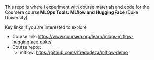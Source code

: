 This repo is where I experiment with course materials and code for the Coursera course **MLOps Tools: MLflow and Hugging Face** (Duke University)

Key links if you are interested to explore
* Course link: https://www.coursera.org/learn/mlops-mlflow-huggingface-duke/
* Course repos: 
    * mlflow: https://github.com/alfredodeza/mlflow-demo

